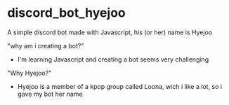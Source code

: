# discord_bot_hyejoo
A simple discord bot made with Javascript, his (or her) name is Hyejoo

"why am i creating a bot?"
- I'm learning Javascript and creating a bot seems very challenging

"Why Hyejoo?"
- Hyejoo is a member of a kpop group called Loona, wich i like a lot, so i gave my bot her name